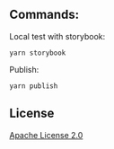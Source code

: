 
## Commands:

Local test with storybook:
```
yarn storybook
```

Publish:
```
yarn publish
```

## License

[Apache License 2.0](LICENSE)
